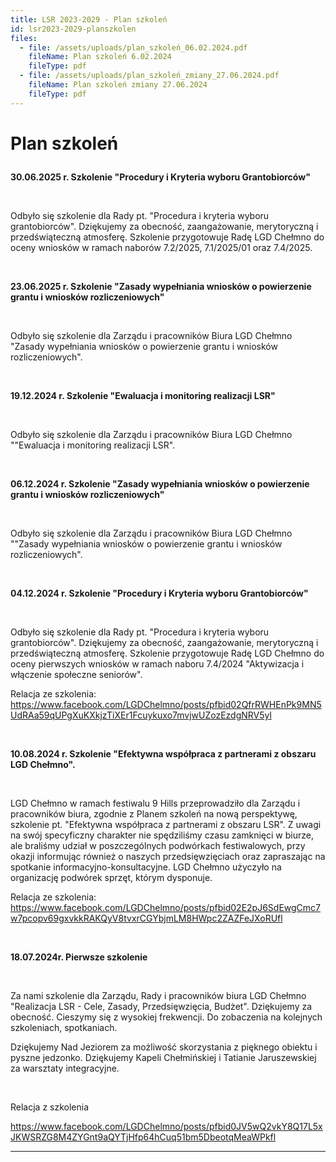 ```yaml
---
title: LSR 2023-2029 - Plan szkoleń
id: lsr2023-2029-planszkolen
files:
  - file: /assets/uploads/plan_szkoleń_06.02.2024.pdf
    fileName: Plan szkoleń 6.02.2024
    fileType: pdf
  - file: /assets/uploads/plan_szkoleń_zmiany_27.06.2024.pdf
    fileName: Plan szkoleń zmiany 27.06.2024
    fileType: pdf
---
```

# <p class="center"> Plan szkoleń</p>

**30.06.2025 r. Szkolenie "Procedury i Kryteria wyboru Grantobiorców"**

<br>

Odbyło się szkolenie dla Rady pt. "Procedura i kryteria wyboru
 grantobiorców". Dziękujemy za obecność, zaangażowanie, merytoryczną i przedświąteczną atmosferę. Szkolenie przygotowuje Radę LGD Chełmno do oceny wniosków w ramach naborów 7.2/2025, 7.1/2025/01 oraz 7.4/2025.

<br>

**23.06.2025 r. Szkolenie "Zasady wypełniania wniosków o powierzenie grantu i wniosków rozliczeniowych"**

<br>

Odbyło się szkolenie dla Zarządu i pracowników Biura LGD Chełmno "Zasady wypełniania wniosków o powierzenie grantu i wniosków rozliczeniowych".

<br>

**19.12.2024 r. Szkolenie "Ewaluacja i monitoring realizacji LSR"**

<br>

Odbyło się szkolenie dla Zarządu i pracowników Biura LGD Chełmno ""Ewaluacja i monitoring realizacji LSR".

<br>

**06.12.2024 r. Szkolenie "Zasady wypełniania wniosków o powierzenie grantu i wniosków rozliczeniowych"**

<br>

Odbyło się szkolenie dla Zarządu i pracowników Biura LGD Chełmno ""Zasady wypełniania wniosków o powierzenie grantu i wniosków rozliczeniowych".

<br>

**04.12.2024 r. Szkolenie "Procedury i Kryteria wyboru Grantobiorców"**

<br>

Odbyło się szkolenie dla Rady pt. "Procedura i kryteria wyboru
 grantobiorców". Dziękujemy za obecność, zaangażowanie, merytoryczną i przedświąteczną atmosferę. Szkolenie przygotowuje Radę LGD Chełmno do oceny pierwszych wniosków w ramach naboru 7.4/2024 "Aktywizacja i włączenie społeczne seniorów". 

Relacja ze szkolenia: https://www.facebook.com/LGDChelmno/posts/pfbid02QfrRWHEnPk9MN5UdRAa59qUPgXuKXkjzTiXEr1Fcuykuxo7mvjwUZozEzdgNRV5yl

<br>

**10.08.2024 r. Szkolenie "Efektywna współpraca z partnerami z obszaru LGD Chełmno".**

<br>

LGD Chełmno w ramach festiwalu 9 Hills przeprowadziło dla Zarządu i pracowników biura, zgodnie z Planem szkoleń na nową perspektywę, szkolenie pt. "Efektywna współpraca z partnerami z obszaru LSR". Z uwagi na swój specyficzny charakter nie spędziliśmy czasu zamknięci w biurze, ale braliśmy udział w poszczególnych podwórkach festiwalowych, przy okazji informując również o naszych przedsięwzięciach oraz zapraszając na spotkanie informacyjno-konsultacyjne. LGD Chełmno użyczyło na organizację podwórek sprzęt, którym dysponuje.

Relacja ze szkolenia: https://www.facebook.com/LGDChelmno/posts/pfbid02E2pJ6SdEwgCmc7w7pcopv69gxvkkRAKQyV8tvxrCGYbjmLM8HWpc2ZAZFeJXoRUfl

<br>

**18.07.2024r. Pierwsze szkolenie**

<br>

Za nami szkolenie dla Zarządu, Rady i pracowników biura LGD Chełmno "Realizacja LSR - Cele, Zasady, Przedsięwzięcia, Budżet". Dziękujemy za obecność. Cieszymy się z wysokiej frekwencji. Do zobaczenia na kolejnych szkoleniach, spotkaniach.

Dziękujemy Nad Jeziorem za możliwość skorzystania z pięknego obiektu i pyszne jedzonko. Dziękujemy Kapeli Chełmińskiej i Tatianie Jaruszewskiej za warsztaty integracyjne.

<br>

Relacja z szkolenia

<https://www.facebook.com/LGDChelmno/posts/pfbid0JV5wQ2vkY8Q17L5xJKWSRZG8M4ZYGnt9aQYTjHfp64hCuq51bm5DbeotqMeaWPkfl>

<hr>
